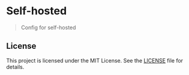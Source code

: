 # Self-hosted

> Config for self-hosted

## License

This project is licensed under the MIT License. See the [LICENSE](LICENSE) file for details.
